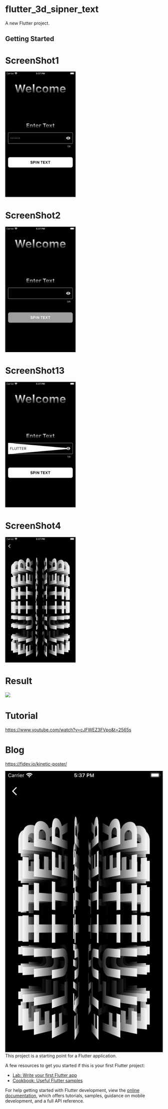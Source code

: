 # flutter_3d_sipner_text

A new Flutter project.




## Getting Started

# ScreenShot1 
<img src="https://github.com/Mirzaazmath/flutter_3dText_Spinner/blob/main/assets/Screenshot1.png" height="400">



# ScreenShot2 
<img src="https://github.com/Mirzaazmath/flutter_3dText_Spinner/blob/main/assets/Screenshot2.png" height="400">


# ScreenShot13
<img src="https://github.com/Mirzaazmath/flutter_3dText_Spinner/blob/main/assets/Screenshot3.png" height="400">


# ScreenShot4
<img src="https://github.com/Mirzaazmath/flutter_3dText_Spinner/blob/main/assets/Screenshot4.png" height="400">

# Result

<img src ="https://github.com/Mirzaazmath/flutter_3dText_Spinner/blob/main/assets/result.gif" height="400">


# Tutorial
https://www.youtube.com/watch?v=cJFWEZ3FVpo&t=2565s


# Blog 
https://fidev.io/kinetic-poster/



![](assets/Screenshot4.png)
This project is a starting point for a Flutter application.

A few resources to get you started if this is your first Flutter project:

- [Lab: Write your first Flutter app](https://docs.flutter.dev/get-started/codelab)
- [Cookbook: Useful Flutter samples](https://docs.flutter.dev/cookbook)

For help getting started with Flutter development, view the
[online documentation](https://docs.flutter.dev/), which offers tutorials,
samples, guidance on mobile development, and a full API reference.
